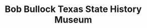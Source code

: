 ---
layout: repo
title: "Bob Bullock Texas State History Museum"
id: 16407
permalink: repos/16407/
---